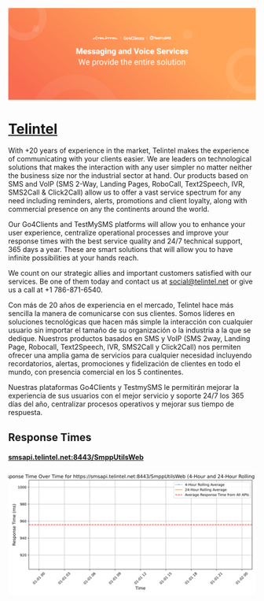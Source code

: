[![Visit Telintel](imagePreview.jpg)](https://telintel.com)

# [Telintel](https://telintel.com)

With +20 years of experience in the market, Telintel makes the experience of communicating with your clients easier. We are leaders on technological solutions that makes the interaction with any user simpler no matter neither the business size nor the industrial sector at hand. Our products based on SMS and VoIP (SMS 2-Way, Landing Pages, RoboCall, Text2Speech, IVR, SMS2Call & Click2Call) allow us to offer a vast service spectrum for any need including reminders, alerts, promotions and client loyalty, along with commercial presence on any the continents around the world.

Our Go4Clients and TestMySMS platforms will allow you to enhance your user experience, centralize operational processes and improve your response times with the best service quality and 24/7 technical support, 365 days a year. These are smart solutions that will allow you to have infinite possibilities at your hands reach.

We count on our strategic allies and important customers satisfied with our services. Be one of them today and contact us at social@telintel.net or give us a call at +1 786-871-6540.

Con más de 20 años de experiencia en el mercado, Telintel hace más sencilla la manera de comunicarse con sus clientes. Somos líderes en soluciones tecnológicas que hacen más simple la interacción con cualquier usuario sin importar el tamaño de su organización o la industria a la que se dedique. Nuestros productos basados en SMS y VoIP (SMS 2way, Landing Page, Robocall, Text2Speech, IVR, SMS2Call y Click2Call) nos permiten ofrecer una amplia gama de servicios para cualquier necesidad incluyendo recordatorios, alertas, promociones y fidelización de clientes en todo el mundo, con presencia comercial en los 5 continentes.

Nuestras plataformas Go4Clients y TestmySMS le permitirán mejorar la experiencia de sus usuarios con el mejor servicio y soporte 24/7 los 365 días del año, centralizar procesos operativos y mejorar sus tiempo de respuesta.

## Response Times

#### [smsapi.telintel.net:8443/SmppUtilsWeb](https://smsapi.telintel.net:8443/SmppUtilsWeb)

![smsapi.telintel.net:8443/SmppUtilsWeb](response-time-charts/736d736170692e74656c696e74656c2e6e65743a383434332f536d70705574696c73576562.svg)
